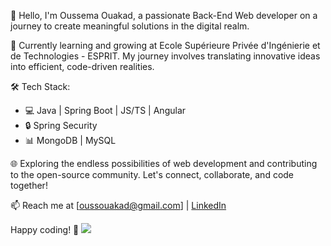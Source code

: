 👋 Hello, I'm Oussema Ouakad, a passionate Back-End Web developer on a journey to create meaningful solutions in the digital realm.

🚀 Currently learning and growing at Ecole Supérieure Privée d'Ingénierie et de Technologies - ESPRIT. My journey involves translating innovative ideas into efficient, code-driven realities.

🛠️ Tech Stack:
- 💻 Java | Spring Boot | JS/TS | Angular
- 🔒 Spring Security
- 📊 MongoDB | MySQL

🌐 Exploring the endless possibilities of web development and contributing to the open-source community. Let's connect, collaborate, and code together!

📫 Reach me at [oussouakad@gmail.com] | [LinkedIn](https://www.linkedin.com/in/ouakadoussema/)

Happy coding! 🚀
![](https://hit.yhype.me/github/profile?user_id=81573320)
